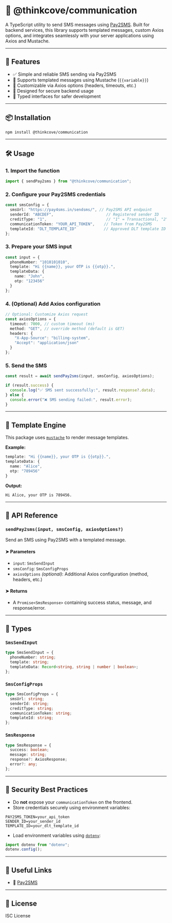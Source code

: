 
# 📲 @thinkcove/communication

A TypeScript utility to send SMS messages using [Pay2SMS](http://pay4sms.in/). Built for backend services, this library supports templated messages, custom Axios options, and integrates seamlessly with your server applications using Axios and Mustache.

---

## 🚀 Features

- ✅ Simple and reliable SMS sending via Pay2SMS  
- 📄 Supports templated messages using Mustache (`{{variable}}`)  
- 🔧 Customizable via Axios options (headers, timeouts, etc.)  
- 🔐 Designed for secure backend usage  
- 🧪 Typed interfaces for safer development  

---

## 📦 Installation

```bash
npm install @thinkcove/communication
```

---

## 🛠️ Usage

### 1. Import the function

```ts
import { sendPay2sms } from "@thinkcove/communication";
```

### 2. Configure your Pay2SMS credentials

```ts
const smsConfig = {
  smsUrl: "https://pay4sms.in/sendsms/", // Pay2SMS API endpoint
  senderId: "ABCDEF",                       // Registered sender ID
  creditType: "1",                          // "1" = Transactional, "2" = Promotional
  communicationToken: "YOUR_API_TOKEN",    // Token from Pay2SMS
  templateId: "DLT_TEMPLATE_ID"            // Approved DLT template ID
};
```

### 3. Prepare your SMS input

```ts
const input = {
  phoneNumber: "1010101010",
  template: "Hi {{name}}, your OTP is {{otp}}.",
  templateData: {
    name: "John",
    otp: "123456"
  }
};
```

### 4. (Optional) Add Axios configuration

```ts
// Optional: Customize Axios request
const axiosOptions = {
  timeout: 7000, // custom timeout (ms)
  method: "GET", // override method (default is GET)
  headers: {
    "X-App-Source": "billing-system",
    "Accept": "application/json"
  }
};

```

### 5. Send the SMS

```ts
const result = await sendPay2sms(input, smsConfig, axiosOptions);

if (result.success) {
  console.log("✅ SMS sent successfully:", result.response?.data);
} else {
  console.error("❌ SMS sending failed:", result.error);
}
```

---

## 🧩 Template Engine

This package uses [`mustache`](https://www.npmjs.com/package/mustache) to render message templates.

**Example:**

```ts
template: "Hi {{name}}, your OTP is {{otp}}.",
templateData: {
  name: "Alice",
  otp: "789456"
}
```

**Output:**

```
Hi Alice, your OTP is 789456.
```

---

## 📄 API Reference

### `sendPay2sms(input, smsConfig, axiosOptions?)`

Send an SMS using Pay2SMS with a templated message.

#### ➤ Parameters

- `input`: `SmsSendInput`  
- `smsConfig`: `SmsConfigProps`  
- `axiosOptions` *(optional)*: Additional Axios configuration (method, headers, etc.)

#### ➤ Returns

- A `Promise<SmsResponse>` containing success status, message, and response/error.

---

## 🧾 Types

### `SmsSendInput`

```ts
type SmsSendInput = {
  phoneNumber: string;
  template: string;
  templateData: Record<string, string | number | boolean>;
};
```

### `SmsConfigProps`

```ts
type SmsConfigProps = {
  smsUrl: string;
  senderId: string;
  creditType: string;
  communicationToken: string;
  templateId: string;
};
```

### `SmsResponse`

```ts
type SmsResponse = {
  success: boolean;
  message: string;
  response?: AxiosResponse;
  error?: any;
};
```

---

## 🔐 Security Best Practices

- Do **not** expose your `communicationToken` on the frontend.  
- Store credentials securely using environment variables:

```env
PAY2SMS_TOKEN=your_api_token
SENDER_ID=your_sender_id
TEMPLATE_ID=your_dlt_template_id
```

- Load environment variables using [`dotenv`](https://www.npmjs.com/package/dotenv):

```ts
import dotenv from "dotenv";
dotenv.config();
```

---

## 📎 Useful Links

- 🔗 [Pay2SMS](https://www.pay2sms.in/)

---

## 📝 License

ISC License
